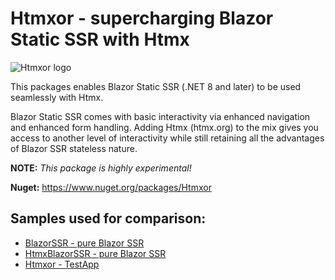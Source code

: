 # Htmxor - supercharging Blazor Static SSR with Htmx
![Htmxor logo](https://raw.githubusercontent.com/egil/Htmxor/main/docs/htmxor.svg)

This packages enables Blazor Static SSR (.NET 8 and later) to be used seamlessly with Htmx. 

Blazor Static SSR 
comes with basic interactivity via enhanced navigation and enhanced form handling.
Adding Htmx (htmx.org) to the mix gives you access to another level of interactivity while still
retaining all the advantages of Blazor SSR stateless nature.

**NOTE:** _This package is highly experimental!_

**Nuget:** https://www.nuget.org/packages/Htmxor

## Samples used for comparison:

- [BlazorSSR - pure Blazor SSR](https://github.com/egil/Htmxor/tree/main/samples/BlazorSSR)
- [HtmxBlazorSSR - pure Blazor SSR](https://github.com/egil/Htmxor/tree/main/samples/HtmxBlazorSSR)
- [Htmxor - TestApp](https://github.com/egil/Htmxor/tree/main/test/Htmxor.TestApp)

